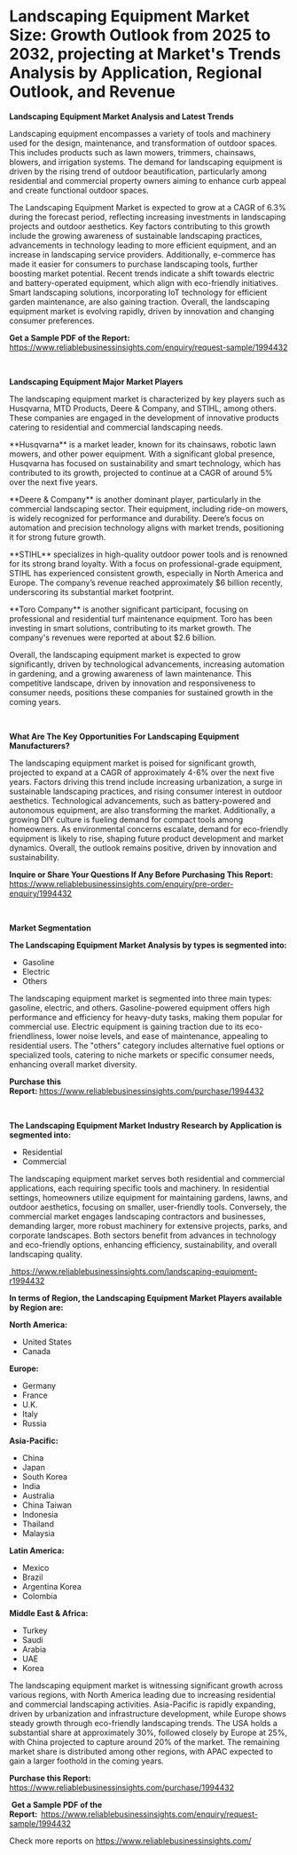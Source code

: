 <p><h1>Landscaping Equipment Market Size: Growth Outlook from 2025 to 2032, projecting at Market's Trends Analysis by Application, Regional Outlook, and Revenue</h1></p><p><strong>Landscaping Equipment Market Analysis and Latest Trends</strong></p>
<p><p>Landscaping equipment encompasses a variety of tools and machinery used for the design, maintenance, and transformation of outdoor spaces. This includes products such as lawn mowers, trimmers, chainsaws, blowers, and irrigation systems. The demand for landscaping equipment is driven by the rising trend of outdoor beautification, particularly among residential and commercial property owners aiming to enhance curb appeal and create functional outdoor spaces.</p><p>The Landscaping Equipment Market is expected to grow at a CAGR of 6.3% during the forecast period, reflecting increasing investments in landscaping projects and outdoor aesthetics. Key factors contributing to this growth include the growing awareness of sustainable landscaping practices, advancements in technology leading to more efficient equipment, and an increase in landscaping service providers. Additionally, e-commerce has made it easier for consumers to purchase landscaping tools, further boosting market potential. Recent trends indicate a shift towards electric and battery-operated equipment, which align with eco-friendly initiatives. Smart landscaping solutions, incorporating IoT technology for efficient garden maintenance, are also gaining traction. Overall, the landscaping equipment market is evolving rapidly, driven by innovation and changing consumer preferences.</p></p>
<p><strong>Get a Sample PDF of the Report:&nbsp;</strong> <a href="https://www.reliablebusinessinsights.com/enquiry/request-sample/1994432?utm_campaign=1581&utm_medium=2&utm_source=Github&utm_content=ia&utm_term=20022025&utm_id=landscaping-equipment">https://www.reliablebusinessinsights.com/enquiry/request-sample/1994432</a></p>
<p>&nbsp;</p>
<p><strong>Landscaping Equipment Major Market Players</strong></p>
<p><p>The landscaping equipment market is characterized by key players such as Husqvarna, MTD Products, Deere & Company, and STIHL, among others. These companies are engaged in the development of innovative products catering to residential and commercial landscaping needs.</p><p>**Husqvarna** is a market leader, known for its chainsaws, robotic lawn mowers, and other power equipment. With a significant global presence, Husqvarna has focused on sustainability and smart technology, which has contributed to its growth, projected to continue at a CAGR of around 5% over the next five years.</p><p>**Deere & Company** is another dominant player, particularly in the commercial landscaping sector. Their equipment, including ride-on mowers, is widely recognized for performance and durability. Deere’s focus on automation and precision technology aligns with market trends, positioning it for strong future growth.</p><p>**STIHL** specializes in high-quality outdoor power tools and is renowned for its strong brand loyalty. With a focus on professional-grade equipment, STIHL has experienced consistent growth, especially in North America and Europe. The company’s revenue reached approximately $6 billion recently, underscoring its substantial market footprint.</p><p>**Toro Company** is another significant participant, focusing on professional and residential turf maintenance equipment. Toro has been investing in smart solutions, contributing to its market growth. The company's revenues were reported at about $2.6 billion.</p><p>Overall, the landscaping equipment market is expected to grow significantly, driven by technological advancements, increasing automation in gardening, and a growing awareness of lawn maintenance. This competitive landscape, driven by innovation and responsiveness to consumer needs, positions these companies for sustained growth in the coming years.</p></p>
<p>&nbsp;</p>
<p><strong>What Are The Key Opportunities For Landscaping Equipment Manufacturers?</strong></p>
<p><p>The landscaping equipment market is poised for significant growth, projected to expand at a CAGR of approximately 4-6% over the next five years. Factors driving this trend include increasing urbanization, a surge in sustainable landscaping practices, and rising consumer interest in outdoor aesthetics. Technological advancements, such as battery-powered and autonomous equipment, are also transforming the market. Additionally, a growing DIY culture is fueling demand for compact tools among homeowners. As environmental concerns escalate, demand for eco-friendly equipment is likely to rise, shaping future product development and market dynamics. Overall, the outlook remains positive, driven by innovation and sustainability.</p></p>
<p><strong>Inquire or Share Your Questions If Any Before Purchasing This Report:</strong> <a href="https://www.reliablebusinessinsights.com/enquiry/pre-order-enquiry/1994432?utm_campaign=1581&utm_medium=2&utm_source=Github&utm_content=ia&utm_term=20022025&utm_id=landscaping-equipment">https://www.reliablebusinessinsights.com/enquiry/pre-order-enquiry/1994432</a></p>
<p>&nbsp;</p>
<p><strong>Market Segmentation</strong></p>
<p><strong>The Landscaping Equipment Market Analysis by types is segmented into:</strong></p>
<p><ul><li>Gasoline</li><li>Electric</li><li>Others</li></ul></p>
<p><p>The landscaping equipment market is segmented into three main types: gasoline, electric, and others. Gasoline-powered equipment offers high performance and efficiency for heavy-duty tasks, making them popular for commercial use. Electric equipment is gaining traction due to its eco-friendliness, lower noise levels, and ease of maintenance, appealing to residential users. The "others" category includes alternative fuel options or specialized tools, catering to niche markets or specific consumer needs, enhancing overall market diversity.</p></p>
<p><strong>Purchase this Report:&nbsp;</strong><a href="https://www.reliablebusinessinsights.com/purchase/1994432?utm_campaign=1581&utm_medium=2&utm_source=Github&utm_content=ia&utm_term=20022025&utm_id=landscaping-equipment">https://www.reliablebusinessinsights.com/purchase/1994432</a></p>
<p>&nbsp;</p>
<p><strong>The Landscaping Equipment Market Industry Research by Application is segmented into:</strong></p>
<p><ul><li>Residential</li><li>Commercial</li></ul></p>
<p><p>The landscaping equipment market serves both residential and commercial applications, each requiring specific tools and machinery. In residential settings, homeowners utilize equipment for maintaining gardens, lawns, and outdoor aesthetics, focusing on smaller, user-friendly tools. Conversely, the commercial market engages landscaping contractors and businesses, demanding larger, more robust machinery for extensive projects, parks, and corporate landscapes. Both sectors benefit from advances in technology and eco-friendly options, enhancing efficiency, sustainability, and overall landscaping quality.</p></p>
<p><a href="https://www.reliablebusinessinsights.com/landscaping-equipment-r1994432?utm_campaign=1581&utm_medium=2&utm_source=Github&utm_content=ia&utm_term=20022025&utm_id=landscaping-equipment">&nbsp;https://www.reliablebusinessinsights.com/landscaping-equipment-r1994432</a></p>
<p><strong>In terms of Region, the Landscaping Equipment Market Players available by Region are:</strong></p>
<p>
    <p> <strong> North America: </strong>
        <ul>
            <li>United States</li>
            <li>Canada</li>
        </ul>
        </p> 
    <p> <strong> Europe: </strong>
        <ul>
            <li>Germany</li>
            <li>France</li>
            <li>U.K.</li>
            <li>Italy</li>
            <li>Russia</li>
        </ul>
        </p> 
    <p> <strong> Asia-Pacific: </strong>
        <ul>
            <li>China</li>
            <li>Japan</li>
            <li>South Korea</li>
            <li>India</li>
            <li>Australia</li>
            <li>China Taiwan</li>
            <li>Indonesia</li>
            <li>Thailand</li>
            <li>Malaysia</li>
        </ul>
        </p> 
    <p> <strong> Latin America: </strong>
        <ul>
            <li>Mexico</li>
            <li>Brazil</li>
            <li>Argentina Korea</li>
            <li>Colombia</li>
        </ul>
        </p> 
    <p> <strong> Middle East & Africa: </strong>
        <ul>
            <li>Turkey</li>
            <li>Saudi</li>
            <li>Arabia</li>
            <li>UAE</li>
            <li>Korea</li>
        </ul>
    </p>
    </p>
<p><p>The landscaping equipment market is witnessing significant growth across various regions, with North America leading due to increasing residential and commercial landscaping activities. Asia-Pacific is rapidly expanding, driven by urbanization and infrastructure development, while Europe shows steady growth through eco-friendly landscaping trends. The USA holds a substantial share at approximately 30%, followed closely by Europe at 25%, with China projected to capture around 20% of the market. The remaining market share is distributed among other regions, with APAC expected to gain a larger foothold in the coming years.</p></p>
<p><strong>Purchase this Report: </strong><a href="https://www.reliablebusinessinsights.com/purchase/1994432?utm_campaign=1581&utm_medium=2&utm_source=Github&utm_content=ia&utm_term=20022025&utm_id=landscaping-equipment">https://www.reliablebusinessinsights.com/purchase/1994432</a></p>
<p>&nbsp;<strong>Get a Sample PDF of the Report:&nbsp;&nbsp;</strong><a href="https://www.reliablebusinessinsights.com/enquiry/request-sample/1994432?utm_campaign=1581&utm_medium=2&utm_source=Github&utm_content=ia&utm_term=20022025&utm_id=landscaping-equipment">https://www.reliablebusinessinsights.com/enquiry/request-sample/1994432</a></p>
<p><strong></strong></p>
<p>Check more reports on <a href="https://www.reliablebusinessinsights.com/?utm_campaign=1581&utm_medium=2&utm_source=Github&utm_content=ia&utm_term=20022025&utm_id=landscaping-equipment">https://www.reliablebusinessinsights.com/</a></p>